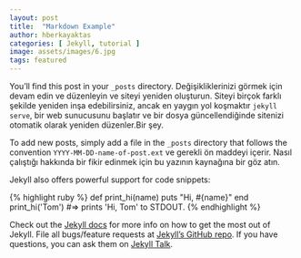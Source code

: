 ```yaml
---
layout: post
title:  "Markdown Example"
author: hberkayaktas
categories: [ Jekyll, tutorial ]
image: assets/images/6.jpg
tags: featured
---
```

You’ll find this post in your `_posts` directory. Değişikliklerinizi görmek için devam edin ve düzenleyin ve siteyi yeniden oluşturun. Siteyi birçok farklı şekilde yeniden inşa edebilirsiniz, ancak en yaygın yol koşmaktır `jekyll serve`, bir web sunucusunu başlatır ve bir dosya güncellendiğinde sitenizi otomatik olarak yeniden düzenler.Bir şey.

To add new posts, simply add a file in the `_posts` directory that follows the convention `YYYY-MM-DD-name-of-post.ext` ve gerekli ön maddeyi içerir. Nasıl çalıştığı hakkında bir fikir edinmek için bu yazının kaynağına bir göz atın.

Jekyll also offers powerful support for code snippets:

{% highlight ruby %}
def print_hi(name)
  puts "Hi, #{name}"
end
print_hi('Tom')
#=> prints 'Hi, Tom' to STDOUT.
{% endhighlight %}

Check out the [Jekyll docs][jekyll-docs] for more info on how to get the most out of Jekyll. File all bugs/feature requests at [Jekyll’s GitHub repo][jekyll-gh]. If you have questions, you can ask them on [Jekyll Talk][jekyll-talk].

[jekyll-docs]: http://jekyllrb.com/docs/home
[jekyll-gh]:   https://github.com/jekyll/jekyll
[jekyll-talk]: https://talk.jekyllrb.com/